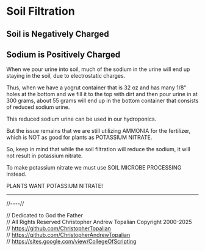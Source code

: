 # Soil Filtration

## Soil is Negatively Charged
## Sodium is Positively Charged

When we pour urine into soil, much of the sodium in the urine will end up staying in the soil, due to electrostatic charges.

Thus, when we have a yogrut container that is 32 oz and has many 1/8" holes at the bottom and we fill it to the top with dirt and then pour urine in at 300 grams, about 55 grams will end up in the bottom container that consists of reduced sodium urine.  

This reduced sodium urine can be used in our hydroponics.  

But the issue remains that we are still utilizing AMMONIA for the fertilizer, which is NOT as good for plants as POTASSIUM NITRATE.  

So, keep in mind that while the soil filtration will reduce the sodium, it will not result in potassium nitrate.  

To make potassium nitrate we must use SOIL MICROBE PROCESSING instead.  

PLANTS WANT POTASSIUM NITRATE!

---

//----//

// Dedicated to God the Father  
// All Rights Reserved Christopher Andrew Topalian Copyright 2000-2025  
// https://github.com/ChristopherTopalian  
// https://github.com/ChristopherAndrewTopalian  
// https://sites.google.com/view/CollegeOfScripting  



